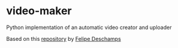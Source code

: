 # video-maker
Python implementation of an automatic video creator and uploader

Based on this [repository](https://github.com/filipedeschamps/video-maker) by [Felipe Deschamps](https://github.com/filipedeschamps)
